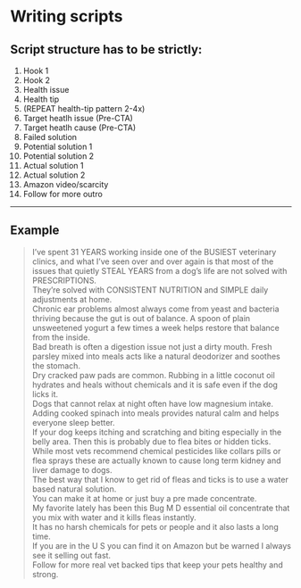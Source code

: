 # Writing scripts

## Script structure has to be strictly:

1. Hook 1
2. Hook 2
3. Health issue
4. Health tip
5. (REPEAT health-tip pattern 2-4x)
6. Target heatlh issue (Pre-CTA)
7. Target heatlh cause (Pre-CTA)
8. Failed solution
9. Potential solution 1
10. Potential solution 2
11. Actual solution 1
12. Actual solution 2
13. Amazon video/scarcity
14. Follow for more outro

---

## Example

> I’ve spent 31 YEARS working inside one of the BUSIEST veterinary clinics, and what I’ve seen over and over again is that most of the issues that quietly STEAL YEARS from a dog’s life are not solved with PRESCRIPTIONS.  
> They’re solved with CONSISTENT NUTRITION and SIMPLE daily adjustments at home.  
> Chronic ear problems almost always come from yeast and bacteria thriving because the gut is out of balance.
> A spoon of plain unsweetened yogurt a few times a week helps restore that balance from the inside.  
> Bad breath is often a digestion issue not just a dirty mouth.
> Fresh parsley mixed into meals acts like a natural deodorizer and soothes the stomach.  
> Dry cracked paw pads are common.
> Rubbing in a little coconut oil hydrates and heals without chemicals and it is safe even if the dog licks it.  
> Dogs that cannot relax at night often have low magnesium intake.
> Adding cooked spinach into meals provides natural calm and helps everyone sleep better.  
> If your dog keeps itching and scratching and biting especially in the belly area.
> Then this is probably due to flea bites or hidden ticks.  
> While most vets recommend chemical pesticides like collars pills or flea sprays these are actually known to cause long term kidney and liver damage to dogs.  
> The best way that I know to get rid of fleas and ticks is to use a water based natural solution.  
> You can make it at home or just buy a pre made concentrate.  
> My favorite lately has been this Bug M D essential oil concentrate that you mix with water and it kills fleas instantly.  
> It has no harsh chemicals for pets or people and it also lasts a long time.  
> If you are in the U S you can find it on Amazon but be warned I always see it selling out fast.  
> Follow for more real vet backed tips that keep your pets healthy and strong.
